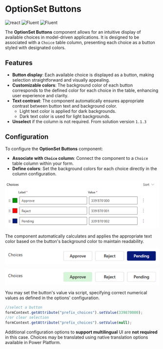 ﻿# OptionSet Buttons

![react](https://img.shields.io/badge/react-16.8.6-brightgreen?style=plastic)
![Fluent](https://img.shields.io/badge/@fluentui/react-8.29.0-brightgreen?style=plastic) ![Fluent](https://img.shields.io/badge/%40fluentui%2Freact--components-9.46.2-brightgreen?style=plastic)

The **OptionSet Buttons** component allows for an intuitive display of available choices in model-driven applications. It is designed to be associated with a `Choice` table column, presenting each choice as a button styled with designated colors.

## Features
- **Button display**: Each available choice is displayed as a button, making selection straightforward and visually appealing.
- **Customizable colors**: The background color of each button corresponds to the defined color for each choice in the table, enhancing user experience and clarity.
- **Text contrast**: The component automatically ensures appropriate contrast between button text and background color.
  - Light text color is applied for dark backgrounds.
  - Dark text color is used for light backgrounds.
- **Unselect** if the column is not required. From solution version `1.1.3`

## Configuration

To configure the **OptionSet Buttons** component:

- **Associate with `Choice` column**: Connect the component to a `Choice` table column within your form.
- **Define colors**: Set the background colors for each choice directly in the column configuration.

![alt text](./images/choicesettings.png)

The component automatically calculates and applies the appropriate text color based on the button's background color to maintain readability.

![alt text](./images/button1.png)

![alt text](./images/button2.png)


You may set the button's value via script, specifying correct numerical values as defined in the options' configuration.

```javascript
//select a button
formContext.getAttribute("prefix_choices").setValue(339870000);
//or clear selection
formContext.getAttribute("prefix_choices").setValue(null);
```

Additional configuration options to **support multilingual** UI are **not required** in this case. Choices may be translated using native translation options available in Power Platform.
